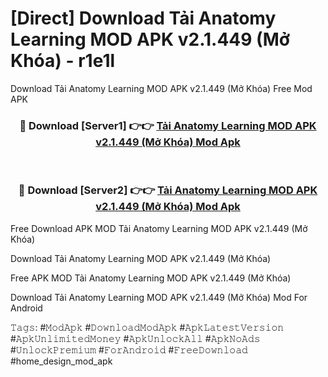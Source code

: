 # [Direct] Download Tải Anatomy Learning MOD APK v2.1.449 (Mở Khóa) - r1e1l
Download Tải Anatomy Learning MOD APK v2.1.449 (Mở Khóa) Free Mod APK

<div align="center">
<h3>🔴 Download [Server1] 👉👉 <a href="https://apk-comot.site?title=Tải_Anatomy_Learning_MOD_APK_v2.1.449_(Mở_Khóa)">Tải Anatomy Learning MOD APK v2.1.449 (Mở Khóa) Mod Apk</a></h3><br>

<h3>🔴 Download [Server2] 👉👉 <a href="https://apk-comot.site?title=Tải_Anatomy_Learning_MOD_APK_v2.1.449_(Mở_Khóa)">Tải Anatomy Learning MOD APK v2.1.449 (Mở Khóa) Mod Apk</a></h3>
</div>


Free Download APK MOD Tải Anatomy Learning MOD APK v2.1.449 (Mở Khóa)

Download Tải Anatomy Learning MOD APK v2.1.449 (Mở Khóa) 

Free APK MOD Tải Anatomy Learning MOD APK v2.1.449 (Mở Khóa) 

Download Tải Anatomy Learning MOD APK v2.1.449 (Mở Khóa) Mod For Android

𝚃𝚊𝚐𝚜: #𝙼𝚘𝚍𝙰𝚙𝚔 #𝙳𝚘𝚠𝚗𝚕𝚘𝚊𝚍𝙼𝚘𝚍𝙰𝚙𝚔 #𝙰𝚙𝚔𝙻𝚊𝚝𝚎𝚜𝚝𝚅𝚎𝚛𝚜𝚒𝚘𝚗 #𝙰𝚙𝚔𝚄𝚗𝚕𝚒𝚖𝚒𝚝𝚎𝚍𝙼𝚘𝚗𝚎𝚢 #𝙰𝚙𝚔𝚄𝚗𝚕𝚘𝚌𝚔𝙰𝚕𝚕 #𝙰𝚙𝚔𝙽𝚘𝙰𝚍𝚜 #𝚄𝚗𝚕𝚘𝚌𝚔𝙿𝚛𝚎𝚖𝚒𝚞𝚖 #𝙵𝚘𝚛𝙰𝚗𝚍𝚛𝚘𝚒𝚍 #𝙵𝚛𝚎𝚎𝙳𝚘𝚠𝚗𝚕𝚘𝚊𝚍 #home_design_mod_apk